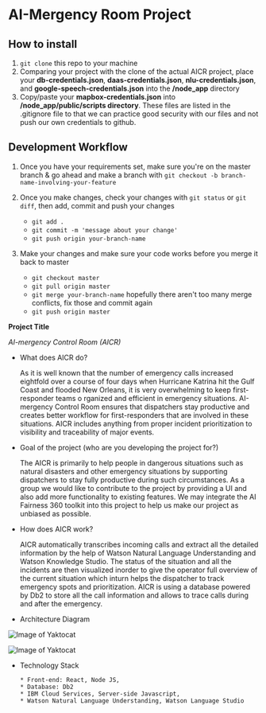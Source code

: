 # AI-Mergency Room Project

## How to install 
1. ```git clone``` this repo to your machine
2. Comparing your project with the clone of the actual AICR project, place your **db-credentials.json**, **daas-credentials.json**, **nlu-credentials.json**, and **google-speech-credentials.json** into the **/node_app** directory
3. Copy/paste your **mapbox-credentials.json** into **/node_app/public/scripts directory**. These files are listed in the .gitignore file to that we can practice good security with our files and not push our own credentials to github.

## Development Workflow
1. Once you have your requirements set, make sure you're on the master branch & go ahead and make a branch with 
```git checkout -b branch-name-involving-your-feature```

2. Once you make changes, check your changes with ```git status``` or ```git diff```, then add, commit and push your changes
	- ```git add .```
	- ```git commit -m 'message about your change'```
	- ```git push origin your-branch-name```
	
2. Make your changes and make sure your code works before you merge it back to master
	- ```git checkout master```
	- ```git pull origin master```
	- ```git merge your-branch-name``` hopefully there aren't too many merge conflicts, fix those and commit again
	- ```git push origin master```

**Project Title**

  *AI-mergency Control Room (AICR)*
       
   * What does AICR do?

		As it is well known that the number of emergency calls increased eightfold 
		over a course of four days when Hurricane Katrina hit the Gulf Coast and
		flooded New Orleans, it is very overwhelming to keep first-responder teams o
		rganized and efficient in emergency situations. AI-mergency Control Room ensures
		that dispatchers stay productive and creates better workflow for first-responders 
		that are involved in these situations.  AICR includes anything from proper
		incident prioritization to visibility and traceability of major events.


   * Goal of the project (who are you developing the project for?)

		The AICR is primarily to help people in dangerous situations such as natural disasters
		and other emergency situations by supporting dispatchers to stay fully productive during
		such circumstances. As a group we would like to contribute to the project by providing a 
		UI and also add more functionality to existing features. We may integrate the AI Fairness 
		360 toolkit into this project to help us make our project as unbiased as possible.

   * How does AICR work?

        AICR automatically transcribes incoming calls and extract all the detailed information by
		the help of Watson Natural Language Understanding and Watson Knowledge Studio. The status
		of the situation and all the incidents are then visualized inorder to give the operator 
		full overview of the current situation which inturn helps the dispatcher to track emergency
		spots and prioritization. AICR is using a database powered by Db2 to store all the call 
		information and allows to trace calls during and after the emergency.

   * Architecture Diagram

   ![Image of Yaktocat](https://developer.ibm.com/developer/openprojects/ai-mergency/images/arch1.png)


   ![Image of Yaktocat](https://developer.ibm.com/developer/openprojects/ai-mergency/images/arch2.jpg)


  * Technology Stack
    
	    * Front-end: React, Node JS, 
        * Database: Db2
		* IBM Cloud Services, Server-side Javascript,
		* Watson Natural Language Understanding, Watson Language Studio





